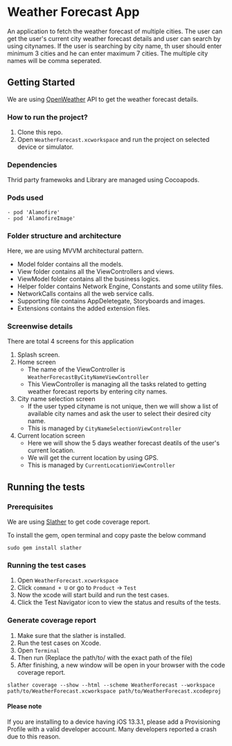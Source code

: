 # Weather Forecast App

An application to fetch the weather forecast of multiple cities. The user can get the user's current city weather forecast details and user can search by using citynames. If the user is searching by city name, th user should enter minimum 3 cities and he can enter maximum 7 cities. The multiple city names will be comma seperated.

## Getting Started
We are using [OpenWeather](http://openweathermap.org) API to get the weather forecast details.
### How to run the project?

1. Clone this repo.
1. Open `WeatherForecast.xcworkspace` and run the project on selected device or simulator.

### Dependencies

Thrid party framewoks and Library are managed using Cocoapods.

### Pods used 
	- pod 'Alamofire'
	- pod 'AlamofireImage'
  
### Folder structure and architecture

Here, we are using MVVM architectural pattern.
- Model folder contains all the models.
- View folder contains all the ViewControllers and views.
- ViewModel folder contains all the business logics.
- Helper folder contains Network Engine, Constants and some utility files.
- NetworkCalls contains all the web service calls.
- Supporting file contains AppDeletegate, Storyboards and images.
- Extensions contains the added extension files.

### Screenwise details

There are total 4 screens for this application
1. Splash screen.
1. Home screen
    - The name of the ViewController is `WeatherForecastByCityNameViewController`
    - This ViewController is managing all the tasks related to getting weather forecast reports by entering city names.
1. City name selection screen
    - If the user typed cityname is not unique, then we will show a list of available city names and ask the user to select their desired city name.
    - This is managed by `CityNameSelectionViewController`
1. Current location screen
    - Here we will show the 5 days weather forecast deatils of the user's current location.
    - We will get the current location by using GPS.
    - This is managed by `CurrentLocationViewController`

## Running the tests

### Prerequisites

We are using [Slather](https://github.com/SlatherOrg/slather) to get code coverage report.

To install the gem, open terminal and copy paste the below command

```
sudo gem install slather
```

### Running the test cases

  1. Open `WeatherForecast.xcworkspace`
  1. Click `command + U` or go to `Product` -> `Test`
  1. Now the xcode will start build and run the test cases.
  1. Click the Test Navigator icon to view the status and results of the tests.

### Generate coverage report

  1. Make sure that the slather is installed.
  1. Run the test cases on Xcode.
  1. Open `Terminal`
  1. Then run (Replace the path/to/ with the exact path of the file)
  1. After finishing, a new window will be open in your browser with the code coverage report.
  
  ```
  slather coverage --show --html --scheme WeatherForecast --workspace path/to/WeatherForecast.xcworkspace path/to/WeatherForecast.xcodeproj
  ```

#### Please note

If you are installing to a device having iOS 13.3.1, please add a Provisioning Profile with a valid developer account. 
Many developers reported a crash due to this reason.
